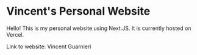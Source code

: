 # Vincent's Personal Website

Hello! This is my personal website using Next.JS. It is currently hosted on Vercel.

Link to website:
Vincent Guarnieri
